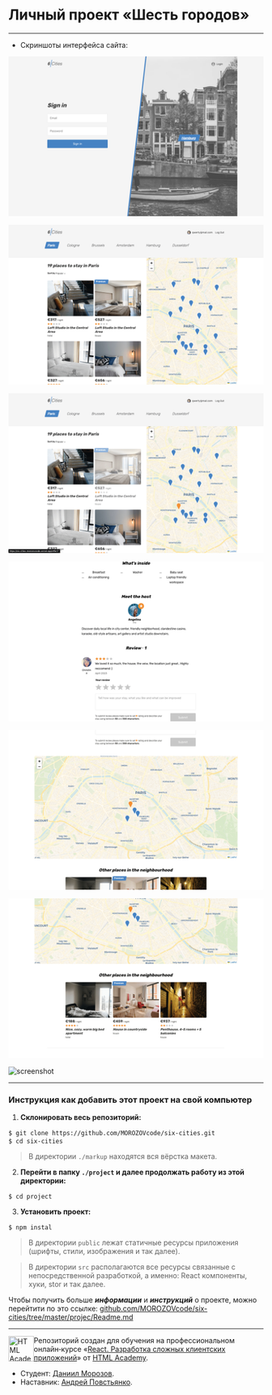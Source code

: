 # Личный проект «Шесть городов»

---

- Скриншоты интерфейса сайта:

![screenshot](https://github.com/MOROZOVcode/MOROZOVcode/blob/main/other/forReadme/six-cities/six-cities1.png)

![screenshot](https://github.com/MOROZOVcode/MOROZOVcode/blob/main/other/forReadme/six-cities/six-cities2.png)

![screenshot](https://github.com/MOROZOVcode/MOROZOVcode/blob/main/other/forReadme/six-cities/six-cities3.png)

![screenshot](https://github.com/MOROZOVcode/MOROZOVcode/blob/main/other/forReadme/six-cities/six-cities5.png)

![screenshot](https://github.com/MOROZOVcode/MOROZOVcode/blob/main/other/forReadme/six-cities/six-cities6.png)

![screenshot](https://github.com/MOROZOVcode/MOROZOVcode/blob/main/other/forReadme/six-cities/six-cities7.png)

![screenshot](https://github.com/MOROZOVcode/MOROZOVcode/blob/main/other/forReadme/six-cities/six-cities8.png)

---

### Инструкция как добавить этот проект на свой компьютер

1. **Склонировать весь репозиторий:**

```
$ git clone https://github.com/MOROZOVcode/six-cities.git
$ cd six-cities
```

> В директории `./markup` находятся вся вёрстка макета.

2. **Перейти в папку `./project` и далее продолжать работу из этой директории:**

```
$ cd project
```

3. **Установить проект:**

```
$ npm instal
```

> В директории `public` лежат статичные ресурсы приложения (шрифты, стили, изображения и так далее).

> В директории `src` располагаются все ресурсы связанные с непосредственной разработкой, а именно: React компоненты, хуки, stor и так далее.

Чтобы получить больше **_информации_** и **_инструкций_** о проекте, можно перейтити по это ссылке: [github.com/MOROZOVcode/six-cities/tree/master/projec/Readme.md](https://github.com/MOROZOVcode/six-cities/blob/master/project/Readme.md)

---

<a href="https://htmlacademy.ru/intensive/react"><img align="left" width="50" height="50" title="HTML Academy" src="https://up.htmlacademy.ru/static/img/intensive/react/logo-for-github.png"></a>

Репозиторий создан для обучения на профессиональном онлайн‑курсе «[React. Разработка сложных клиентских приложений](https://htmlacademy.ru/intensive/react)» от [HTML Academy](https://htmlacademy.ru).

- Студент: [Даниил Морозов](https://up.htmlacademy.ru/react/12/user/2301167).
- Наставник: [Андрей Повстьянко](https://htmlacademy.ru/profile/id1754753).
